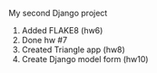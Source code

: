 My second Django project
1. Added FLAKE8 (hw6)
2. Done hw #7
3. Created Triangle app (hw8)
4. Create Django model form (hw10)
